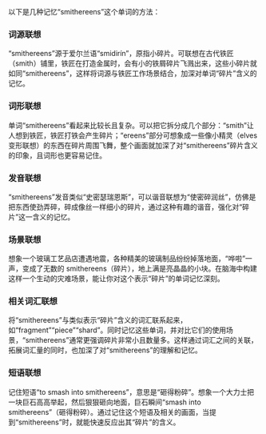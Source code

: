 以下是几种记忆“smithereens”这个单词的方法：

### 词源联想
“smithereens”源于爱尔兰语“smidirín”，原指小碎片。可联想在古代铁匠（smith）铺里，铁匠在打造金属时，会有小的铁屑碎片飞溅出来，这些小碎片就如同“smithereens”，这样将词源与铁匠工作场景结合，加深对单词“碎片”含义的记忆。

### 词形联想
单词“smithereens”看起来比较长且复杂。可以把它拆分成几个部分：“smith”让人想到铁匠，铁匠打铁会产生碎片；“ereens”部分可想象成一些像小精灵（elves 变形联想）的东西在碎片周围飞舞，整个画面就加深了对“smithereens”碎片含义的印象，且词形也更容易记住。

### 发音联想
“smithereens”发音类似“史密瑟瑞恩斯”，可以谐音联想为“使密碎润丝”，仿佛是把东西使劲弄碎，碎成像丝一样细小的碎片，通过这种有趣的谐音，强化对“碎片”这一含义的记忆。

### 场景联想
想象一个玻璃工艺品店遭遇地震，各种精美的玻璃制品纷纷掉落地面，“哗啦”一声，变成了无数的 smithereens（碎片），地上满是亮晶晶的小块。在脑海中构建这样一个生动的灾难场景，能让你对这个表示“碎片”的单词记忆深刻。

### 相关词汇联想
将“smithereens”与类似表示“碎片”含义的词汇联系起来，如“fragment”“piece”“shard”。同时记忆这些单词，并对比它们的使用场景，“smithereens”通常更强调碎片非常小且数量多。这样通过词汇之间的关联，拓展词汇量的同时，也加深了对“smithereens”的理解和记忆。

### 短语联想
记住短语“to smash into smithereens”，意思是“砸得粉碎”。想象一个大力士把一块巨石高高举起，然后狠狠砸向地面，巨石瞬间“smash into smithereens”（砸得粉碎）。通过记住这个短语及相关的画面，当提到“smithereens”时，就能快速反应出其“碎片”的含义。 
